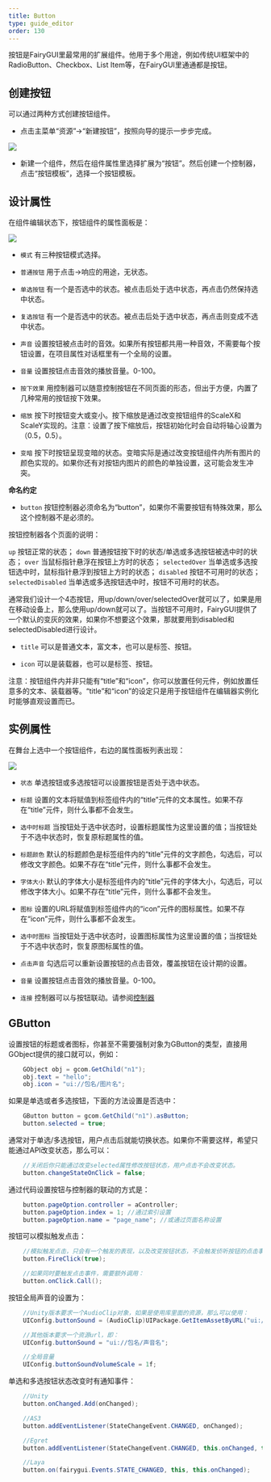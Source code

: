 ```yaml
---
title: Button
type: guide_editor
order: 130
---
```


按钮是FairyGUI里最常用的扩展组件。他用于多个用途，例如传统UI框架中的RadioButton、Checkbox、List Item等，在FairyGUI里通通都是按钮。

## 创建按钮

可以通过两种方式创建按钮组件。

- 点击主菜单“资源”->“新建按钮”，按照向导的提示一步步完成。

![](../../images/20170803143326.png)

- 新建一个组件，然后在组件属性里选择扩展为“按钮”。然后创建一个控制器，点击“按钮模板”，选择一个按钮模板。

## 设计属性

在组件编辑状态下，按钮组件的属性面板是：

![](../../images/20170803143647.png)

- `模式` 有三种按钮模式选择。
 - `普通按钮` 用于点击->响应的用途，无状态。
 - `单选按钮` 有一个是否选中的状态。被点击后处于选中状态，再点击仍然保持选中状态。
 - `复选按钮` 有一个是否选中的状态。被点击后处于选中状态，再点击则变成不选中状态。

- `声音` 设置按钮被点击时的音效。如果所有按钮都共用一种音效，不需要每个按钮设置，在项目属性对话框里有一个全局的设置。

- `音量` 设置按钮点击音效的播放音量。0-100。

- `按下效果` 用控制器可以随意控制按钮在不同页面的形态，但出于方便，内置了几种常用的按钮按下效果。
 - `缩放` 按下时按钮变大或变小。按下缩放是通过改变按钮组件的ScaleX和ScaleY实现的。注意：设置了按下缩放后，按钮初始化时会自动将轴心设置为（0.5，0.5）。
 - `变暗` 按下时按钮呈现变暗的状态。变暗实际是通过改变按钮组件内所有图片的颜色实现的。如果你还有对按钮内图片的颜色的单独设置，这可能会发生冲突。

**命名约定**

- `button` 按钮控制器必须命名为“button”，如果你不需要按钮有特殊效果，那么这个控制器不是必须的。

按钮控制器各个页面的说明：

`up` 按钮正常的状态；
`down` 普通按钮按下时的状态/单选或多选按钮被选中时的状态；
`over` 当鼠标指针悬浮在按钮上方时的状态；
`selectedOver` 当单选或多选按钮选中时，鼠标指针悬浮到按钮上方时的状态；
`disabled` 按钮不可用时的状态；
`selectedDisabled` 当单选或多选按钮选中时，按钮不可用时的状态。

通常我们设计一个4态按钮，用up/down/over/selectedOver就可以了，如果是用在移动设备上，那么使用up/down就可以了。当按钮不可用时，FairyGUI提供了一个默认的变灰的效果，如果你不想要这个效果，那就要用到disabled和selectedDisabled进行设计。

- `title` 可以是普通文本，富文本，也可以是标签、按钮。

- `icon` 可以是装载器，也可以是标签、按钮。

注意：按钮组件内并非只能有“title”和“icon”，你可以放置任何元件，例如放置任意多的文本、装载器等。“title”和“icon”的设定只是用于按钮组件在编辑器实例化时能够直观设置而已。

## 实例属性

在舞台上选中一个按钮组件，右边的属性面板列表出现：

![](../../images/20170803150509.png)

- `状态` 单选按钮或多选按钮可以设置按钮是否处于选中状态。

- `标题` 设置的文本将赋值到标签组件内的“title”元件的文本属性。如果不存在“title”元件，则什么事都不会发生。

- `选中时标题` 当按钮处于选中状态时，设置标题属性为这里设置的值；当按钮处于不选中状态时，恢复原标题属性的值。

- `标题颜色` 默认的标题颜色是标签组件内的“title”元件的文字颜色，勾选后，可以修改文字颜色。如果不存在“title”元件，则什么事都不会发生。

- `字体大小` 默认的字体大小是标签组件内的“title”元件的字体大小，勾选后，可以修改字体大小。如果不存在“title”元件，则什么事都不会发生。

- `图标` 设置的URL将赋值到标签组件内的“icon”元件的图标属性。如果不存在“icon”元件，则什么事都不会发生。

- `选中时图标` 当按钮处于选中状态时，设置图标属性为这里设置的值；当按钮处于不选中状态时，恢复原图标属性的值。

- `点击声音` 勾选后可以重新设置按钮的点击音效，覆盖按钮在设计期的设置。

- `音量` 设置按钮点击音效的播放音量。0-100。

- `连接` 控制器可以与按钮联动。请参阅[控制器](controller.html#和按钮的联动)

## GButton

设置按钮的标题或者图标，你甚至不需要强制对象为GButton的类型，直接用GObject提供的接口就可以，例如：

```csharp
    GObject obj = gcom.GetChild("n1");
    obj.text = "hello";
    obj.icon = "ui://包名/图片名";   
```

如果是单选或者多选按钮，下面的方法设置是否选中：

```csharp
    GButton button = gcom.GetChild("n1").asButton;
    button.selected = true;
```

通常对于单选/多选按钮，用户点击后就能切换状态。如果你不需要这样，希望只能通过API改变状态，那么可以：

```csharp
    //关闭后你只能通过改变selected属性修改按钮状态，用户点击不会改变状态。
    button.changeStateOnClick = false;
```

通过代码设置按钮与控制器的联动的方式是：

```csharp
    button.pageOption.controller = aController;
    button.pageOption.index = 1; //通过索引设置
    button.pageOption.name = "page_name"; //或通过页面名称设置
```

按钮可以模拟触发点击：

```csharp
    //模拟触发点击，只会有一个触发的表现，以及改变按钮状态，不会触发侦听按钮的点击事件。
    button.FireClick(true);

    //如果同时要触发点击事件，需要额外调用：
    button.onClick.Call();
```

按钮全局声音的设置为：

```csharp
    //Unity版本要求一个AudioClip对象，如果是使用库里面的资源，那么可以使用：
    UIConfig.buttonSound = (AudioClip)UIPackage.GetItemAssetByURL("ui://包名/声音名");

    //其他版本要求一个资源url，即：
    UIConfig.buttonSound = "ui://包名/声音名";

    //全局音量    
	UIConfig.buttonSoundVolumeScale = 1f;
```

单选和多选按钮状态改变时有通知事件：

```csharp
    //Unity
    button.onChanged.Add(onChanged);

    //AS3
    button.addEventListener(StateChangeEvent.CHANGED, onChanged);

    //Egret
    button.addEventListener(StateChangeEvent.CHANGED, this.onChanged, this);

    //Laya
    button.on(fairygui.Events.STATE_CHANGED, this, this.onChanged);
```